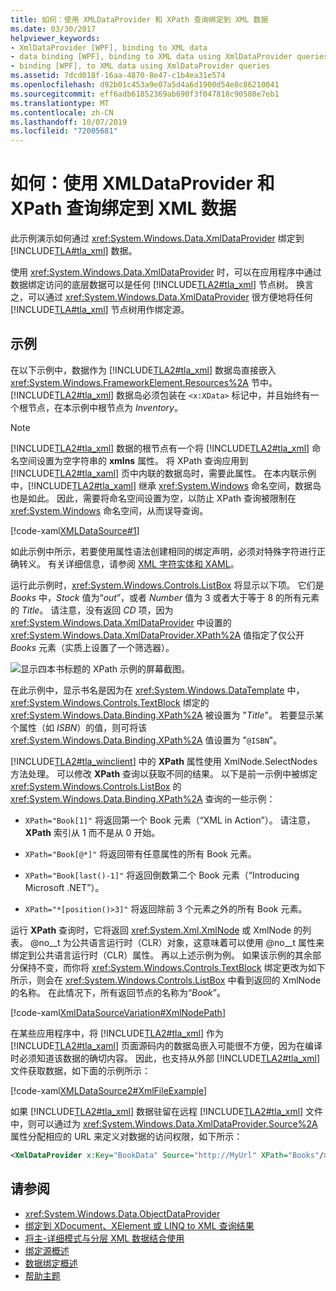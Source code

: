 ```yaml
---
title: 如何：使用 XMLDataProvider 和 XPath 查询绑定到 XML 数据
ms.date: 03/30/2017
helpviewer_keywords:
- XmlDataProvider [WPF], binding to XML data
- data binding [WPF], binding to XML data using XmlDataProvider queries
- binding [WPF], to XML data using XmlDataProvider queries
ms.assetid: 7dcd018f-16aa-4870-8e47-c1b4ea31e574
ms.openlocfilehash: d92b01c453a9e07a5d4a6d1900d54e8c86210041
ms.sourcegitcommit: eff6adb61852369ab690f3f047818c90580e7eb1
ms.translationtype: MT
ms.contentlocale: zh-CN
ms.lasthandoff: 10/07/2019
ms.locfileid: "72005681"
---
```

# <a name="how-to-bind-to-xml-data-using-an-xmldataprovider-and-xpath-queries"></a>如何：使用 XMLDataProvider 和 XPath 查询绑定到 XML 数据
此示例演示如何通过 <xref:System.Windows.Data.XmlDataProvider> 绑定到 [!INCLUDE[TLA#tla_xml](../../../../includes/tlasharptla-xml-md.md)] 数据。  
  
 使用 <xref:System.Windows.Data.XmlDataProvider> 时，可以在应用程序中通过数据绑定访问的底层数据可以是任何 [!INCLUDE[TLA2#tla_xml](../../../../includes/tla2sharptla-xml-md.md)] 节点树。 换言之，可以通过 <xref:System.Windows.Data.XmlDataProvider> 很方便地将任何 [!INCLUDE[TLA#tla_xml](../../../../includes/tlasharptla-xml-md.md)] 节点树用作绑定源。  
  
## <a name="example"></a>示例  
 在以下示例中，数据作为 [!INCLUDE[TLA2#tla_xml](../../../../includes/tla2sharptla-xml-md.md)] 数据岛直接嵌入 <xref:System.Windows.FrameworkElement.Resources%2A> 节中。 [!INCLUDE[TLA2#tla_xml](../../../../includes/tla2sharptla-xml-md.md)] 数据岛必须包装在 `<x:XData>` 标记中，并且始终有一个根节点，在本示例中根节点为 *Inventory*。  
  
> [!NOTE]
> [!INCLUDE[TLA2#tla_xml](../../../../includes/tla2sharptla-xml-md.md)] 数据的根节点有一个将 [!INCLUDE[TLA2#tla_xml](../../../../includes/tla2sharptla-xml-md.md)] 命名空间设置为空字符串的 **xmlns** 属性。 将 XPath 查询应用到 [!INCLUDE[TLA2#tla_xaml](../../../../includes/tla2sharptla-xaml-md.md)] 页中内联的数据岛时，需要此属性。 在本内联示例中，[!INCLUDE[TLA2#tla_xaml](../../../../includes/tla2sharptla-xaml-md.md)] 继承 <xref:System.Windows> 命名空间，数据岛也是如此。 因此，需要将命名空间设置为空，以防止 XPath 查询被限制在 <xref:System.Windows> 命名空间，从而误导查询。  
  
 [!code-xaml[XMLDataSource#1](~/samples/snippets/csharp/VS_Snippets_Wpf/XmlDataSource/CS/Window1.xaml#1)]  
  
 如此示例中所示，若要使用属性语法创建相同的绑定声明，必须对特殊字符进行正确转义。 有关详细信息，请参阅 [XML 字符实体和 XAML](../../xaml-services/xml-character-entities-and-xaml.md)。  
  
 运行此示例时，<xref:System.Windows.Controls.ListBox> 将显示以下项。 它们是 *Books* 中，*Stock* 值为“*out*”，或者 *Number* 值为 3 或者大于等于 8 的所有元素的 *Title*。 请注意，没有返回 *CD* 项，因为 <xref:System.Windows.Data.XmlDataProvider> 中设置的 <xref:System.Windows.Data.XmlDataProvider.XPath%2A> 值指定了仅公开 *Books* 元素（实质上设置了一个筛选器）。  
  
 ![显示四本书标题的 XPath 示例的屏幕截图。](./media/how-to-bind-to-xml-data-using-an-xmldataprovider-and-xpath-queries/xpath-example-listbox-details.png)  
  
 在此示例中，显示书名是因为在 <xref:System.Windows.DataTemplate> 中，<xref:System.Windows.Controls.TextBlock> 绑定的 <xref:System.Windows.Data.Binding.XPath%2A> 被设置为 "*Title*"。 若要显示某个属性（如 *ISBN*）的值，则可将该 <xref:System.Windows.Data.Binding.XPath%2A> 值设置为 "`@ISBN`"。  
  
 [!INCLUDE[TLA2#tla_winclient](../../../../includes/tla2sharptla-winclient-md.md)] 中的 **XPath** 属性使用 XmlNode.SelectNodes 方法处理。 可以修改 **XPath** 查询以获取不同的结果。 以下是前一示例中被绑定 <xref:System.Windows.Controls.ListBox> 的 <xref:System.Windows.Data.Binding.XPath%2A> 查询的一些示例：  
  
- `XPath="Book[1]"` 将返回第一个 Book 元素（“XML in Action”）。 请注意，**XPath** 索引从 1 而不是从 0 开始。  
  
- `XPath="Book[@*]"` 将返回带有任意属性的所有 Book 元素。  
  
- `XPath="Book[last()-1]"` 将返回倒数第二个 Book 元素（“Introducing Microsoft .NET”）。  
  
- `XPath="*[position()>3]"` 将返回除前 3 个元素之外的所有 Book 元素。  
  
 运行 **XPath** 查询时，它将返回 <xref:System.Xml.XmlNode> 或 XmlNode 的列表。 @no__t 为公共语言运行时（CLR）对象，这意味着可以使用 @no__t 属性来绑定到公共语言运行时（CLR）属性。 再以上述示例为例。 如果该示例的其余部分保持不变，而你将 <xref:System.Windows.Controls.TextBlock> 绑定更改为如下所示，则会在 <xref:System.Windows.Controls.ListBox> 中看到返回的 XmlNode 的名称。 在此情况下，所有返回节点的名称为“*Book*”。  
  
 [!code-xaml[XmlDataSourceVariation#XmlNodePath](~/samples/snippets/csharp/VS_Snippets_Wpf/XmlDataSourceVariation/CS/Page1.xaml#xmlnodepath)]  
  
 在某些应用程序中，将 [!INCLUDE[TLA2#tla_xml](../../../../includes/tla2sharptla-xml-md.md)] 作为 [!INCLUDE[TLA2#tla_xaml](../../../../includes/tla2sharptla-xaml-md.md)] 页面源码内的数据岛嵌入可能很不方便，因为在编译时必须知道该数据的确切内容。 因此，也支持从外部 [!INCLUDE[TLA2#tla_xml](../../../../includes/tla2sharptla-xml-md.md)] 文件获取数据，如下面的示例所示：  
  
 [!code-xaml[XMLDataSource2#XmlFileExample](~/samples/snippets/csharp/VS_Snippets_Wpf/XmlDataSource2/CS/Window1.xaml#xmlfileexample)]  
  
 如果 [!INCLUDE[TLA2#tla_xml](../../../../includes/tla2sharptla-xml-md.md)] 数据驻留在远程 [!INCLUDE[TLA2#tla_xml](../../../../includes/tla2sharptla-xml-md.md)] 文件中，则可以通过为 <xref:System.Windows.Data.XmlDataProvider.Source%2A> 属性分配相应的 URL 来定义对数据的访问权限，如下所示：  
  
```xml  
<XmlDataProvider x:Key="BookData" Source="http://MyUrl" XPath="Books"/>  
```  
  
## <a name="see-also"></a>请参阅

- <xref:System.Windows.Data.ObjectDataProvider>
- [绑定到 XDocument、XElement 或 LINQ to XML 查询结果](how-to-bind-to-xdocument-xelement-or-linq-for-xml-query-results.md)
- [将主-详细模式与分层 XML 数据结合使用](how-to-use-the-master-detail-pattern-with-hierarchical-xml-data.md)
- [绑定源概述](binding-sources-overview.md)
- [数据绑定概述](data-binding-overview.md)
- [帮助主题](data-binding-how-to-topics.md)
